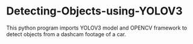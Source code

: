 # Detecting-Objects-using-YOLOV3
This python program imports YOLOV3 model and OPENCV framework to detect objects from a dashcam footage of a car.
